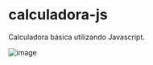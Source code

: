 # calculadora-js

Calculadora básica utilizando Javascript.

![image](https://user-images.githubusercontent.com/68011048/227815214-f26c5c84-78c0-4d24-81de-2b036bb54d2e.png)
